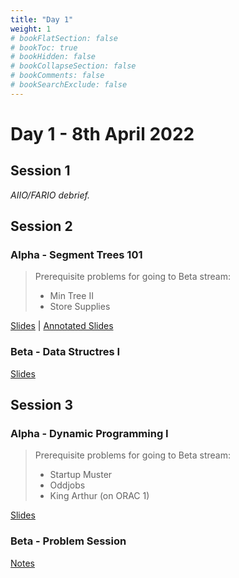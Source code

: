 ```yaml
---
title: "Day 1"
weight: 1
# bookFlatSection: false
# bookToc: true
# bookHidden: false
# bookCollapseSection: false
# bookComments: false
# bookSearchExclude: false
---
```


# Day 1 - 8th April 2022

## Session 1

*AIIO/FARIO debrief.*

## Session 2

### Alpha - Segment Trees 101
> Prerequisite problems for going to Beta stream:
> - Min Tree II
> - Store Supplies

[Slides](/april/2022/alphads1.pdf) | [Annotated Slides](/april/2022/alphads1_annotated.pdf)

### Beta - Data Structres I
[Slides](/april/2022/betads1.pdf)

## Session 3

### Alpha - Dynamic Programming I
> Prerequisite problems for going to Beta stream:
> - Startup Muster
> - Oddjobs
> - King Arthur (on ORAC 1)

[Slides](/april/2022/alphadp1.pdf)

### Beta - Problem Session
[Notes](/april/2022/betadp1_notes.pdf)
